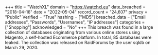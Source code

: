 +++
title = "WatchXL"
domain = "https://watchxl.eu"
date_breached = "2018-04-18"
date = "2022-05-04"
record_count = "24,607"
privacy = "Public"
Verified = "True"
hashing = ["MD5"]
breached_data = ["Email addresses", "Passwords", "Usernames", "IP addresses"]
categories = ["Shopping"]
acknowledged = "No"
+++
This breach was found in a large collection of databases originating from various online stores using Magento, a self-hosted Ecommerce platform. In total, 85 databases were leaked. The collection was released on RaidForums by the user sqldb on March 29, 2020.
